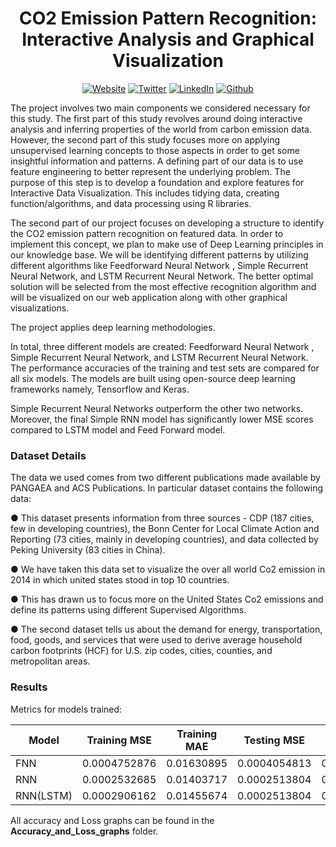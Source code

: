 <h1 align="center"> CO2 Emission Pattern Recognition: Interactive Analysis and Graphical Visualization </h1>

<p align="center">
<a href="https://tsmanral.github.io/" target="_blank"><img alt="Website" src="https://img.shields.io/badge/-Portfolio-informational"></a>
<a href="https://twitter.com/tribhuwan50" target="_blank"><img alt="Twitter" src="https://img.shields.io/twitter/follow/tribhuwan50.svg?style=social&label=Follow"></a>
<a href="https://www.linkedin.com/in/tribhuwan-singh-9411a175/" target="_blank"><img alt="LinkedIn" src="https://img.shields.io/badge/-Connect-blue?style=flat&logo=linkedin"></a>
<a href="https://github.com/tsmanral" target="_blank"><img alt="Github" src="https://img.shields.io/github/followers/tsmanral.svg?style=social"></a>
</p>




The project involves two main components we considered necessary for this study. The first part of this study revolves around doing interactive analysis and inferring properties of the world from carbon emission data. However, the second part of this study focuses more on applying unsupervised learning concepts to those aspects in order to get some insightful
information and patterns.
A defining part of our data is to use feature engineering to better represent the underlying problem. The purpose of this step is to develop a foundation and explore features for
Interactive Data Visualization. This includes tidying data, creating function/algorithms, and data processing using R libraries.

The second part of our project focuses on developing a structure to identify the CO2 emission pattern recognition on featured data. In order to implement this concept, we plan
to make use of Deep Learning principles in our knowledge base. We will be identifying different patterns by utilizing different algorithms like Feedforward Neural Network , Simple Recurrent Neural Network, and LSTM Recurrent Neural Network. The better optimal solution will be selected from the most effective recognition algorithm and will be
visualized on our web application along with other graphical visualizations.


The project applies deep learning methodologies. 

In total, three different models are created: Feedforward Neural Network , Simple Recurrent Neural Network, and LSTM Recurrent Neural Network. The performance accuracies of the training and test sets are compared for all six models. The models are built using open-source deep learning frameworks namely, Tensorflow and Keras.


Simple Recurrent Neural Networks outperform the other two networks. Moreover, the final Simple RNN model has significantly lower MSE scores compared to LSTM model and Feed Forward model.

### Dataset Details
The data we used comes from two different publications made available by PANGAEA and ACS Publications. In particular dataset contains the following data:

● This dataset presents information from three sources - CDP (187 cities, few in developing countries), the Bonn Center for Local Climate Action and Reporting (73 cities, mainly in developing countries), and data collected by Peking University (83 cities in China).

● We have taken this data set to visualize the over all world Co2 emission in 2014 in which united states stood in top 10 countries.

● This has drawn us to focus more on the United States Co2 emissions and define its patterns using different Supervised Algorithms.

● The second dataset tells us about the demand for energy, transportation, food, goods, and services that were used to derive average household carbon footprints (HCF) for U.S. zip codes, cities, counties, and metropolitan areas.


### Results

Metrics for models trained:

| Model     | Training MSE      | Training MAE  | Testing MSE         | Testing MAE |
|-----------|-------------------|---------------|---------------------|-------------|
| FNN       | 0.0004752876      | 0.01630895    | 0.0004054813        | 0.01647654  |
| RNN       | 0.0002532685      | 0.01403717    | 0.0002513804        | 0.01404257  |
| RNN(LSTM) | 0.0002906162      | 0.01455674    | 0.0002513804        | 0.01404257  |


All accuracy and Loss graphs can be found in the **Accuracy_and_Loss_graphs** folder.
